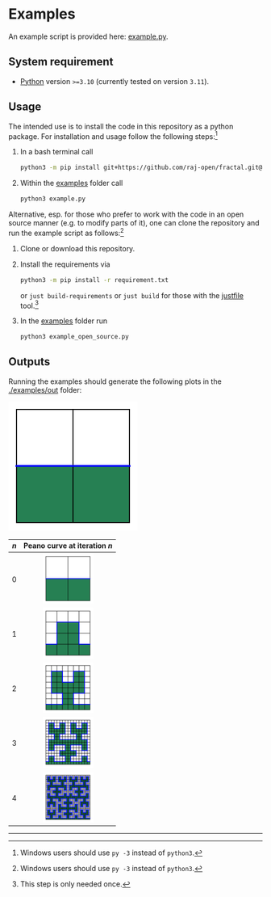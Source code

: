 # Examples #

An example script is provided here: [example.py](example.py).

## System requirement ##

- [Python](https://www.python.org/downloads/) version `>=3.10` (currently tested on version `3.11`).

## Usage ##

The intended use is to install the code in this repository as a python package.
For installation and usage follow the following steps:[^1]

1. In a bash terminal call

    ```bash
    python3 -m pip install git+https://github.com/raj-open/fractal.git@main
    ```

2. Within the [examples](.) folder call

    ```bash
    python3 example.py
    ```

Alternative, esp. for those who prefer to work with the code in an open source manner (e.g. to modify parts of it),
one can clone the repository and run the example script as follows:[^1]

1. Clone or download this repository.

2. Install the requirements via

    ```bash
    python3 -m pip install -r requirement.txt
    ```

    or `just build-requirements`
    or `just build`
    for those with the [justfile](https://github.com/casey/just) tool.[^2]

3. In the [examples](.) folder run

      ```bash
      python3 example_open_source.py
      ```

## Outputs ##

Running the examples should generate the following plots in the [./examples/out](out) folder:

![Peano curve as gif](./out/example-peano.gif)

| $n$ | Peano curve at iteration $n$ |
| :-: | :--------------------------: |
| 0 | <img src='./out/example-peano-0.png' alt='Peano curve iteration 0' height='100px'> |
| 1 | <img src='./out/example-peano-1.png' alt='Peano curve iteration 1' height='100px'> |
| 2 | <img src='./out/example-peano-2.png' alt='Peano curve iteration 2' height='100px'> |
| 3 | <img src='./out/example-peano-3.png' alt='Peano curve iteration 3' height='100px'> |
| 4 | <img src='./out/example-peano-4.png' alt='Peano curve iteration 4' height='100px'> |

---

[^1]: Windows users should use `py -3` instead of `python3`.
[^2]: This step is only needed once.
